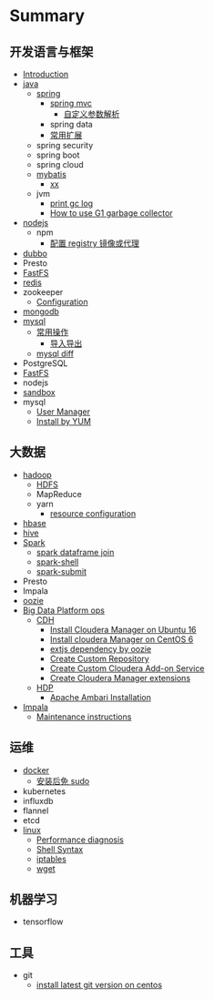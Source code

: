 # Summary

## 开发语言与框架

* [Introduction](README.md)
* [java](java.md)
  * [spring](java/spring.md)
    * [spring mvc](java/spring/spring-mvc.md)
      * [自定义参数解析](java/spring/spring-mvc/zi-ding-yi-can-shu-jie-xi.md)
    * spring data
    * [常用扩展](java/spring/chang-yong-kuo-zhan.md)
  * spring security
  * spring boot
  * spring cloud 
  * [mybatis](java/mybatis.md)
    * [xx](java/mybatis/xxx.md)
  * jvm
    * [print gc log ](java/print-gc-log.md)
    * [How to use G1 garbage collector](java/how-to-use-g1-garbage-collector.md)
* [nodejs](nodejs.md)
  * npm
    * [配置 registry 镜像或代理](nodejs/pei-zhiregistry-jing-xiang-huo-dai-li.md)
* [dubbo](dubbo.md)
* Presto
* [FastFS](fastfs.md)
* [redis](redis.md)
* zookeeper
  * [Configuration](configuration.md)
* [mongodb](mongodb.md)
* [mysql](mysql.md)
  * [常用操作](mysql/chang-yong-cao-zuo.md)
    * [导入导出](mysql/chang-yong-cao-zuo/dao-ru-dao-chu.md)
  * [mysql diff ](mysql/mysql-diff.md)
* PostgreSQL
* [FastFS](fastfs.md)
* nodejs
* [sandbox](sandbox.md)
* mysql
  * [User Manager](user-manager.md)
  * [Install by YUM](install-by-yum.md)

## 大数据

* [hadoop](hadoop.md)
  * [HDFS](hadoop/hdfs.md)
  * MapReduce
  * yarn
    * [resource configuration](hadoop/resource-configuration.md)
* [hbase](spring/xxx.md)
* [hive](spring/README.md)
* [Spark](spark.md)
  * [spark dataframe join](spark/spark-dataframe-join.md)
  * [spark-shell](spark/spark-shell.md)
  * [spark-submit](spark/spark-submit.md)
* Presto
* Impala
* [oozie](oozie.md)
* [Big Data Platform ops](big-data-platform-ops.md)
  * [CDH](big-data-platform-ops/cdh.md)
    * [Install  Cloudera Manager on Ubuntu 16](big-data-platform-ops/cdh/install-cm-on-ubuntu-16.md)
    * [Install cloudera Manager on CentOS 6 ](big-data-platform-ops/cdh/install-cloudera-manager-on-centos-6.md)
    * [extjs dependency by oozie](big-data-platform-ops/cdh/extjs-dependency-by-oozie.md)
    * [Create Custom Repository](big-data-platform-ops/cdh/create-custom-repository.md)
    * [Create Custom Cloudera Add-on Service](big-data-platform-ops/cdh/create-custom-cloudera-add-on-service.md)
    * [Create Cloudera Manager extensions](big-data-platform-ops/cdh/create-cloudera-manager-extensions.md)
  * [HDP](big-data-platform-ops/hdp.md)
    * [Apache Ambari Installation](big-data-platform-ops/apache-ambari-installation.md)
* [Impala](impala.md)
  * [Maintenance instructions](impala/maintenance-instructions.md)

## 运维

* [docker](yun-wei/docker.md)
  * [安装后免 sudo](yun-wei/docker/an-zhuang-hou-mian-sudo.md)
* kubernetes
* influxdb
* flannel
* etcd
* [linux](yun-wei/linux.md)
  * [Performance diagnosis](yun-wei/linux/performance-diagnosis.md)
  * [Shell Syntax ](yun-wei/linux/shell-syntax.md)
  * [iptables](yun-wei/linux/iptables.md)
  * [wget](yun-wei/linux/wget.md)

## 机器学习

* tensorflow

## 工具

* git
  * [install latest git version  on centos](gong-ju/install-latest-git-version-on-centos.md)

